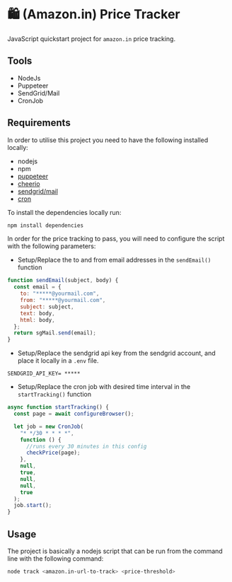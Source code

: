# 🛍 (Amazon.in) Price Tracker

JavaScript quickstart project for `amazon.in` price tracking.

## Tools

- NodeJs
- Puppeteer
- SendGrid/Mail
- CronJob

## Requirements

In order to utilise this project you need to have the following installed locally:

- nodejs
- npm
- [puppeteer](https://npmjs.com/puppeteer)
- [cheerio](https://npmjs.com/cheerio)
- [sendgrid/mail](https://npmjs.com/sendgrid)
- [cron](https://npmjs.com/cron)

To install the dependencies locally run:

```js
npm install dependencies
```

In order for the price tracking to pass, you will need to configure the script with the following parameters:

- Setup/Replace the to and from email addresses in the `sendEmail()` function

```js
function sendEmail(subject, body) {
  const email = {
    to: "*****@yourmail.com",
    from: "*****@yourmail.com",
    subject: subject,
    text: body,
    html: body,
  };
  return sgMail.send(email);
}
```

- Setup/Replace the sendgrid api key from the sendgrid account, and place it locally in a `.env` file.

```text
SENDGRID_API_KEY= *****
```

- Setup/Replace the cron job with desired time interval in the `startTracking()` function

```js
async function startTracking() {
  const page = await configureBrowser();

  let job = new CronJob(
    "* */30 * * * *",
    function () {
      //runs every 30 minutes in this config
      checkPrice(page);
    },
    null,
    true,
    null,
    null,
    true
  );
  job.start();
}
```

## Usage

The project is basically a nodejs script that can be run from the command line with the following command:

```bash
node track <amazon.in-url-to-track> <price-threshold>
```
